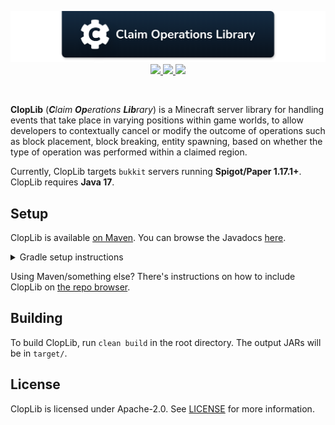 <!--suppress ALL -->
<p align="center">
    <img src="images/banner.png" alt="Claim Operations Library" />
    <a href="https://github.com/WiIIiam278/ClopLib/actions/workflows/ci.yml">
        <img src="https://img.shields.io/github/actions/workflow/status/WiIIiam278/ClopLib/ci.yml?branch=master&logo=github"/>
    </a> 
    <a href="https://repo.william278.net/#/releases/net/william278/cloplib/">
        <img src="https://repo.william278.net/api/badge/latest/releases/net/william278/cloplib/cloplib-common?color=00fb9a&name=Maven&prefix=v"/>
    </a> 
    <a href="https://discord.gg/tVYhJfyDWG">
        <img src="https://img.shields.io/discord/818135932103557162.svg?label=&logo=discord&logoColor=fff&color=7389D8&labelColor=6A7EC2" />
    </a> 
</p>
<br/>

**ClopLib** (_**C**laim **Op**erations **Lib**rary_) is a Minecraft server library for handling events that take place in varying positions within game worlds, to allow developers to contextually cancel or modify the outcome of operations such as block placement, block breaking, entity spawning, based on whether the type of operation was performed within a claimed region.

Currently, ClopLib targets `bukkit` servers running **Spigot/Paper 1.17.1+**. ClopLib requires **Java 17**.

## Setup
ClopLib is available [on Maven](https://repo.william278.net/#/releases/net/william278/cloplib/). You can browse the Javadocs [here](https://repo.william278.net/javadoc/releases/net/william278/cloplib/latest).

<details>
<summary>Gradle setup instructions</summary> 

First, add the Maven repository to your `build.gradle` file:
```groovy
repositories {
    maven { url "https://repo.william278.net/releases" }
}
```

Then, add the dependency itself. Replace `VERSION` with the latest release version. (e.g., `1.0`) and `PLATFORM` with the platform you are targeting (e.g., `bukkit`). If you want to target pre-release "snapshot" versions (not recommended), you should use the `/snapshots` repository instead.

```groovy
dependencies {
    implementation "net.william278.cloplib:cloplib-PLATFORM:VERSION"
}
```
</details>

Using Maven/something else? There's instructions on how to include ClopLib on [the repo browser](https://repo.william278.net/#/releases/net/william278/cloplib).

## Building
To build ClopLib, run `clean build` in the root directory. The output JARs will be in `target/`.

## License
ClopLib is licensed under Apache-2.0. See [LICENSE](https://github.com/WiIIiam278/ClopLib/raw/master/LICENSE) for more information.
